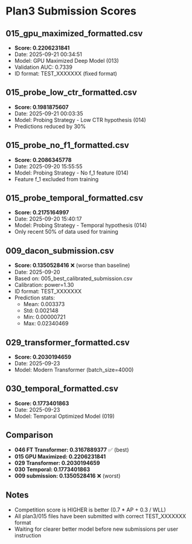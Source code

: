 # Plan3 Submission Scores

## 015_gpu_maximized_formatted.csv
- **Score: 0.2206231841**
- Date: 2025-09-21 00:34:51
- Model: GPU Maximized Deep Model (013)
- Validation AUC: 0.7339
- ID format: TEST_XXXXXXX (fixed format)

## 015_probe_low_ctr_formatted.csv
- **Score: 0.1981875607**
- Date: 2025-09-21 00:03:35
- Model: Probing Strategy - Low CTR hypothesis (014)
- Predictions reduced by 30%

## 015_probe_no_f1_formatted.csv
- **Score: 0.2086345778**
- Date: 2025-09-20 15:55:55
- Model: Probing Strategy - No f_1 feature (014)
- Feature f_1 excluded from training

## 015_probe_temporal_formatted.csv
- **Score: 0.2175164997**
- Date: 2025-09-20 15:40:17
- Model: Probing Strategy - Temporal hypothesis (014)
- Only recent 50% of data used for training

## 009_dacon_submission.csv
- **Score: 0.1350528416** ❌ (worse than baseline)
- Date: 2025-09-20
- Based on: 005_best_calibrated_submission.csv
- Calibration: power=1.30
- ID format: TEST_XXXXXXX
- Prediction stats:
  - Mean: 0.003373
  - Std: 0.002148
  - Min: 0.00000721
  - Max: 0.02340469

## 029_transformer_formatted.csv
- **Score: 0.2030194659**
- Date: 2025-09-23
- Model: Modern Transformer (batch_size=4000)

## 030_temporal_formatted.csv
- **Score: 0.1773401863**
- Date: 2025-09-23
- Model: Temporal Optimized Model (019)

## Comparison
- **046 FT Transformer: 0.3167889377** ✅ (best)
- **015 GPU Maximized: 0.2206231841**
- **029 Transformer: 0.2030194659**
- **030 Temporal: 0.1773401863**
- **009 submission: 0.1350528416** ❌ (worst)

## Notes
- Competition score is HIGHER is better (0.7 * AP + 0.3 / WLL)
- All plan3/015 files have been submitted with correct TEST_XXXXXXX format
- Waiting for clearer better model before new submissions per user instruction
